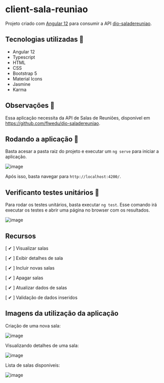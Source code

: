# client-sala-reuniao

Projeto criado com [Angular 12](https://github.com/angular/) para consumir a API [dio-saladereuniao](https://github.com/flwedu/dio-saladereuniao).

## Tecnologias utilizadas 🔧

- Angular 12
- Typescript
- HTML
- CSS
- Bootstrap 5
- Material Icons
- Jasmine
- Karma

## Observações 📢

Essa aplicação necessita da API de Salas de Reuniões, disponível em https://github.com/flwedu/dio-saladereuniao.

## Rodando a aplicação 🚀

Basta acesar a pasta raiz do projeto e executar um `ng serve` para iniciar a aplicação.

![image](https://user-images.githubusercontent.com/55285816/131054106-06e4f3c5-4da0-4be9-ade0-92eae1b259ec.png)

Após isso, basta navegar para `http://localhost:4200/`.

## Verificanto testes unitários 🧪

Para rodar os testes unitários, basta executar `ng test`. Esse comando irá executar os testes e abrir uma página no browser com os resultados.

![image](https://user-images.githubusercontent.com/55285816/131053965-174e4167-3900-4198-bed4-33015e87bfbe.png)


## Recursos

[ ✔ ] Visualizar salas

[ ✔ ] Exibir detalhes de sala

[ ✔ ] Incluir novas salas

[ ✔ ] Apagar salas

[ ✔ ] Atualizar dados de salas

[ ✔ ] Validação de dados inseridos

## Imagens da utilização da aplicação

Criação de uma nova sala:

![image](https://user-images.githubusercontent.com/55285816/129819706-f30b4427-933c-40aa-aec7-09a841976797.png)

Visualizando detalhes de uma sala:

![image](https://user-images.githubusercontent.com/55285816/129819427-8220273d-881b-4e0a-924f-ffb1846ac456.png)

Lista de salas disponíveis:

![image](https://user-images.githubusercontent.com/55285816/129819602-6ec45d25-8352-4649-9037-869c67f973ca.png)
